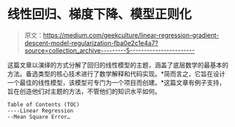 # 线性回归、梯度下降、模型正则化

> 原文：<https://medium.com/geekculture/linear-regression-gradient-descent-model-regularization-fba0e2c1e4a7?source=collection_archive---------5----------------------->

这篇文章以演绎的方式分解了回归的线性模型的主题，涵盖了底层数学的最基本的方法。备选类型的核心技术进行了数学解释和代码实现。*简而言之，它旨在设计一个最佳的线性模型，该模型可专门为一个项目而创建。*这篇文章有例子支持，旨在创造他们对主题的方法，不管他们的知识水平如何。

```
Table of Contents (TOC)
----Linear Regression
--Mean Square Error…
```